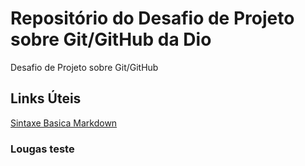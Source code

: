 #  Repositório do Desafio de Projeto sobre Git/GitHub da Dio
Desafio de Projeto sobre Git/GitHub

## Links Úteis 
[Sintaxe Basica Markdown](https:www.markdownguide.org/basic-syntax/)



### Lougas teste

